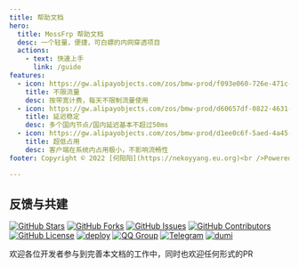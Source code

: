 ```yaml
---
title: 帮助文档
hero:
  title: MossFrp 帮助文档
  desc: 一个轻量，便捷，可白嫖的内网穿透项目
  actions:
    - text: 快速上手
      link: /guide
features:
  - icon: https://gw.alipayobjects.com/zos/bmw-prod/f093e060-726e-471c-a53e-e988ed3f560c/kj9t9sk7_w144_h144.png
    title: 不限流量
    desc: 按带宽计费，每天不限制流量使用
  - icon: https://gw.alipayobjects.com/zos/bmw-prod/d60657df-0822-4631-9d7c-e7a869c2f21c/k79dmz3q_w126_h126.png
    title: 延迟稳定
    desc: 多个国内节点/国内延迟基本不超过50ms
  - icon: https://gw.alipayobjects.com/zos/bmw-prod/d1ee0c6f-5aed-4a45-a507-339a4bfe076c/k7bjsocq_w144_h144.png
    title: 超低占用
    desc: 客户端在系统内占用极小，不影响流畅性
footer: Copyright © 2022 [何阳阳](https://nekoyyang.eu.org)<br />Powered by [dumi](https://d.umijs.org)

---
```


## 反馈与共建
[![GitHub Stars](https://img.shields.io/github/stars/MossFrp/MossFrpWiki-4.0?style=flat-square)](https://github.com/MossFrp/MossFrpWiki-4.0/stargazers)
[![GitHub Forks](https://img.shields.io/github/forks/MossFrp/MossFrpWiki-4.0?style=flat-square)](https://github.com/MossFrp/MossFrpWiki-4.0/network)
[![GitHub Issues](https://img.shields.io/github/issues/MossFrp/MossFrpWiki-4.0?style=flat-square)](https://github.com/MossFrp/MossFrpWiki-4.0/issues)
[![GitHub Contributors](https://img.shields.io/github/contributors/MossFrp/MossFrpWiki-4.0?style=flat-square)](https://github.com/MossFrp/MossFrpWiki-4.0/graphs/contributors)
[![GitHub License](https://img.shields.io/github/license/MossFrp/MossFrpWiki-4.0?style=flat-square)](https://github.com/MossFrp/MossFrpWiki-4.0/blob/main/LICENSE)
[![deploy](https://github.com/MossFrp/MossFrpWiki-4.0/actions/workflows/deploy.yml/badge.svg?branch=master)](https://github.com/MossFrp/MossFrpWiki-4.0/actions/workflows/deploy.yml)
[![QQ Group](https://img.shields.io/badge/QQ%20Group-646615711-12B7F5?style=flat-square)](https://jq.qq.com/?_wv=1027&k=qdI1dRtq)
[![Telegram](https://img.shields.io/badge/Telegram-MossFrp-blue.svg?style=flat-square)](https://t.me/MossFrp)
[![dumi](https://img.shields.io/badge/docs%20by-dumi-blue)](https://github.com/umijs/dumi)

欢迎各位开发者参与到完善本文档的工作中，同时也欢迎任何形式的PR

